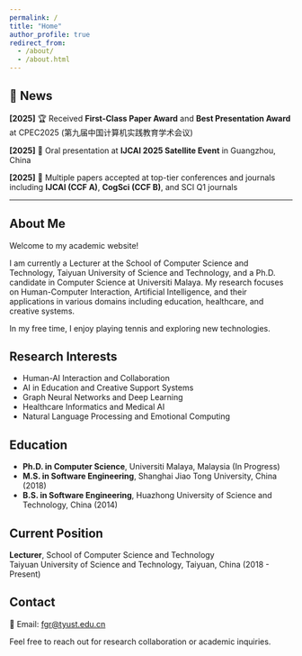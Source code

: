 ```yaml
---
permalink: /
title: "Home"
author_profile: true
redirect_from: 
  - /about/
  - /about.html
---
```


## 📰 News

**[2025]** 🏆 Received **First-Class Paper Award** and **Best Presentation Award** at CPEC2025 (第九届中国计算机实践教育学术会议)

**[2025]** 🎤 Oral presentation at **IJCAI 2025 Satellite Event** in Guangzhou, China

**[2025]** 📝 Multiple papers accepted at top-tier conferences and journals including **IJCAI (CCF A)**, **CogSci (CCF B)**, and SCI Q1 journals

---

## About Me

Welcome to my academic website!

I am currently a Lecturer at the School of Computer Science and Technology, Taiyuan University of Science and Technology, and a Ph.D. candidate in Computer Science at Universiti Malaya. My research focuses on Human-Computer Interaction, Artificial Intelligence, and their applications in various domains including education, healthcare, and creative systems.

In my free time, I enjoy playing tennis and exploring new technologies.

## Research Interests

* Human-AI Interaction and Collaboration
* AI in Education and Creative Support Systems
* Graph Neural Networks and Deep Learning
* Healthcare Informatics and Medical AI
* Natural Language Processing and Emotional Computing

## Education

* **Ph.D. in Computer Science**, Universiti Malaya, Malaysia (In Progress)
* **M.S. in Software Engineering**, Shanghai Jiao Tong University, China (2018)
* **B.S. in Software Engineering**, Huazhong University of Science and Technology, China (2014)

## Current Position

**Lecturer**, School of Computer Science and Technology  
Taiyuan University of Science and Technology, Taiyuan, China (2018 - Present)

## Contact

📧 Email: fgr@tyust.edu.cn

Feel free to reach out for research collaboration or academic inquiries.
